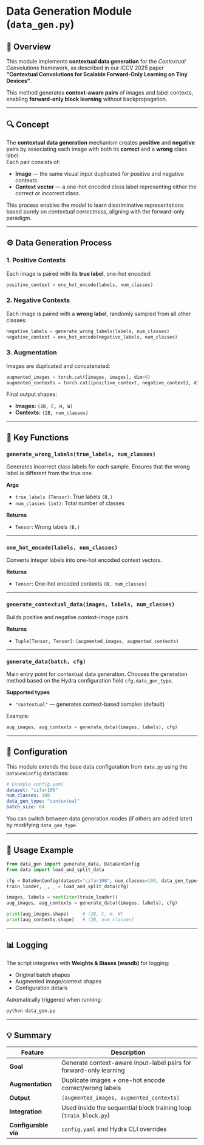 # Data Generation Module (`data_gen.py`)

## 🧠 Overview
This module implements **contextual data generation** for the *Contextual Convolutions* framework, as described in our ICCV 2025 paper  
**"Contextual Convolutions for Scalable Forward-Only Learning on Tiny Devices"**.  

This method generates **context-aware pairs** of images and label contexts, enabling **forward-only block learning** without backpropagation.

---

## 🔍 Concept
The **contextual data generation** mechanism creates **positive** and **negative** pairs by associating each image with both its **correct** and a **wrong** class label.  
Each pair consists of:
- **Image** — the same visual input duplicated for positive and negative contexts.
- **Context vector** — a one-hot encoded class label representing either the correct or incorrect class.

This process enables the model to learn discriminative representations based purely on *contextual correctness*, aligning with the forward-only paradigm.

---

## ⚙️ Data Generation Process

### 1. Positive Contexts
Each image is paired with its **true label**, one-hot encoded:
```python
positive_context = one_hot_encode(labels, num_classes)
```

### 2. Negative Contexts

Each image is paired with a **wrong label**, randomly sampled from all other classes:

```python
negative_labels = generate_wrong_labels(labels, num_classes)
negative_context = one_hot_encode(negative_labels, num_classes)
```

### 3. Augmentation

Images are duplicated and concatenated:

```python
augmented_images = torch.cat([images, images], dim=0)
augmented_contexts = torch.cat([positive_context, negative_context], dim=0)
```

Final output shapes:

* **Images:** `(2B, C, H, W)`
* **Contexts:** `(2B, num_classes)`

---

## 🧩 Key Functions

### `generate_wrong_labels(true_labels, num_classes)`

Generates incorrect class labels for each sample.
Ensures that the wrong label is different from the true one.

**Args**

* `true_labels (Tensor)`: True labels `(B,)`
* `num_classes (int)`: Total number of classes

**Returns**

* `Tensor`: Wrong labels `(B,)`

---

### `one_hot_encode(labels, num_classes)`

Converts integer labels into one-hot encoded context vectors.

**Returns**

* `Tensor`: One-hot encoded contexts `(B, num_classes)`

---

### `generate_contextual_data(images, labels, num_classes)`

Builds positive and negative context-image pairs.

**Returns**

* `Tuple[Tensor, Tensor]`: `(augmented_images, augmented_contexts)`

---

### `generate_data(batch, cfg)`

Main entry point for contextual data generation.
Chooses the generation method based on the Hydra configuration field `cfg.data_gen_type`.

**Supported types**

* `"contextual"` — generates context-based samples (default)

Example:

```python
aug_images, aug_contexts = generate_data((images, labels), cfg)
```

---

## 🧰 Configuration

This module extends the base data configuration from `data.py` using the `DataGenConfig` dataclass:

```yaml
# Example config.yaml
dataset: "cifar100"
num_classes: 100
data_gen_type: "contextual"
batch_size: 64
```

You can switch between data generation modes (if others are added later) by modifying `data_gen_type`.

---

## 🚀 Usage Example

```python
from data_gen import generate_data, DataGenConfig
from data import load_and_split_data

cfg = DataGenConfig(dataset="cifar100", num_classes=100, data_gen_type="contextual")
train_loader, _, _ = load_and_split_data(cfg)

images, labels = next(iter(train_loader))
aug_images, aug_contexts = generate_data((images, labels), cfg)

print(aug_images.shape)     # (2B, C, H, W)
print(aug_contexts.shape)   # (2B, num_classes)
```

---

## 📊 Logging

The script integrates with **Weights & Biases (wandb)** for logging:

* Original batch shapes
* Augmented image/context shapes
* Configuration details

Automatically triggered when running:

```bash
python data_gen.py
```

---

## 💡 Summary

| Feature              | Description                                                        |
| -------------------- | ------------------------------------------------------------------ |
| **Goal**             | Generate context-aware input-label pairs for forward-only learning |
| **Augmentation**     | Duplicate images + one-hot encode correct/wrong labels             |
| **Output**           | `(augmented_images, augmented_contexts)`                           |
| **Integration**      | Used inside the sequential block training loop (`train_block.py`)  |
| **Configurable via** | `config.yaml` and Hydra CLI overrides                              |
